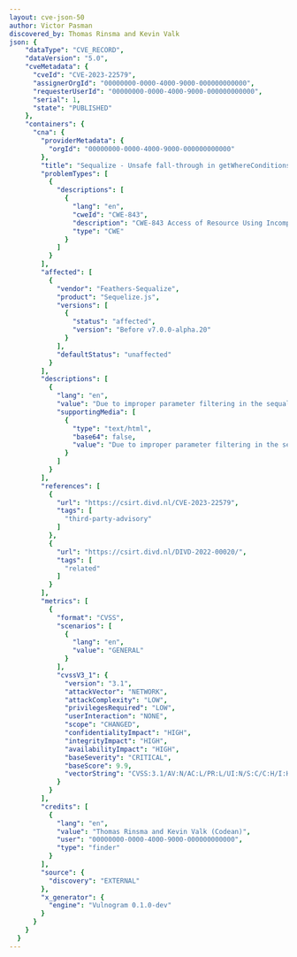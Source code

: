 ```yaml
---
layout: cve-json-50
author: Victor Pasman
discovered_by: Thomas Rinsma and Kevin Valk                                      
json: {
    "dataType": "CVE_RECORD",
    "dataVersion": "5.0",
    "cveMetadata": {
      "cveId": "CVE-2023-22579",
      "assignerOrgId": "00000000-0000-4000-9000-000000000000",
      "requesterUserId": "00000000-0000-4000-9000-000000000000",
      "serial": 1,
      "state": "PUBLISHED"
    },
    "containers": {
      "cna": {
        "providerMetadata": {
          "orgId": "00000000-0000-4000-9000-000000000000"
        },
        "title": "Sequalize - Unsafe fall-through in getWhereConditions",
        "problemTypes": [
          {
            "descriptions": [
              {
                "lang": "en",
                "cweId": "CWE-843",
                "description": "CWE-843 Access of Resource Using Incompatible Type ('Type Confusion')",
                "type": "CWE"
              }
            ]
          }
        ],
        "affected": [
          {
            "vendor": "Feathers-Sequalize",
            "product": "Sequelize.js",
            "versions": [
              {
                "status": "affected",
                "version": "Before v7.0.0-alpha.20"
              }
            ],
            "defaultStatus": "unaffected"
          }
        ],
        "descriptions": [
          {
            "lang": "en",
            "value": "Due to improper parameter filtering in the sequalize js library, can a attacker peform injection.",
            "supportingMedia": [
              {
                "type": "text/html",
                "base64": false,
                "value": "Due to improper parameter filtering in the sequalize js library, can a attacker peform injection."
              }
            ]
          }
        ],
        "references": [
          {
            "url": "https://csirt.divd.nl/CVE-2023-22579",
            "tags": [
              "third-party-advisory"
            ]
          },
          {
            "url": "https://csirt.divd.nl/DIVD-2022-00020/",
            "tags": [
              "related"
            ]
          }
        ],
        "metrics": [
          {
            "format": "CVSS",
            "scenarios": [
              {
                "lang": "en",
                "value": "GENERAL"
              }
            ],
            "cvssV3_1": {
              "version": "3.1",
              "attackVector": "NETWORK",
              "attackComplexity": "LOW",
              "privilegesRequired": "LOW",
              "userInteraction": "NONE",
              "scope": "CHANGED",
              "confidentialityImpact": "HIGH",
              "integrityImpact": "HIGH",
              "availabilityImpact": "HIGH",
              "baseSeverity": "CRITICAL",
              "baseScore": 9.9,
              "vectorString": "CVSS:3.1/AV:N/AC:L/PR:L/UI:N/S:C/C:H/I:H/A:H"
            }
          }
        ],
        "credits": [
          {
            "lang": "en",
            "value": "Thomas Rinsma and Kevin Valk (Codean)",
            "user": "00000000-0000-4000-9000-000000000000",
            "type": "finder"
          }
        ],
        "source": {
          "discovery": "EXTERNAL"
        },
        "x_generator": {
          "engine": "Vulnogram 0.1.0-dev"
        }
      }
    }
  }
---
```

